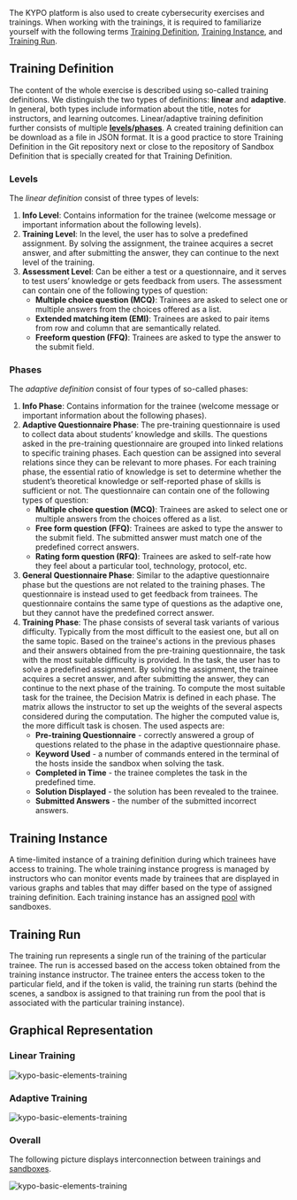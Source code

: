 The KYPO platform is also used to create cybersecurity exercises and trainings. When working with the trainings, it is required to familiarize yourself with the following terms [Training Definition](#training-definition), [Training Instance](#training-instance), and [Training Run](#training-run).

## Training Definition

The content of the whole exercise is described using so-called training definitions. We distinguish the two types of definitions: **linear** and **adaptive**. In general, both types include information about the title, notes for instructors, and learning outcomes. Linear/adaptive training definition further consists of multiple **[levels](#levels)/[phases](#phases)**. A created training definition can be download as a file in JSON format. It is a good practice to store Training Definition in the Git repository next or close to the repository of Sandbox Definition that is specially created for that Training Definition.

### Levels   
 The *linear definition* consist of three types of levels: 

1. **Info Level**: Contains information for the trainee (welcome message or important information about the following levels).
2. **Training Level**: In the level, the user has to solve a predefined assignment. By solving the assignment, the trainee acquires a secret answer, and after submitting the answer, they can continue to the next level of the training. 
3. **Assessment Level**: Can be either a test or a questionnaire, and it serves to test users’ knowledge or gets feedback from users. The assessment can contain one of the following types of question: 
    * **Multiple choice question (MCQ)**: Trainees are asked to select one or multiple answers from the choices offered as a list.
    * **Extended matching item (EMI)**: Trainees are asked to pair items from row and column that are semantically related. 
    * **Freeform question (FFQ)**: Trainees are asked to type the answer to the submit field.

### Phases
The *adaptive definition* consist of four types of so-called phases: 
   
1. **Info Phase**: Contains information for the trainee (welcome message or important information about the following phases).
2. **Adaptive Questionnaire Phase**: The pre-training questionnaire is used to collect data about students’ knowledge and skills. The questions asked in the pre-training questionnaire are grouped into linked relations to specific training phases. Each question can be assigned into several relations since they can be relevant to more phases. For each training phase, the essential ratio of knowledge is set to determine whether the student’s theoretical knowledge or self-reported phase of skills is sufficient or not. The questionnaire can contain one of the following types of question: 
    * **Multiple choice question (MCQ)**: Trainees are asked to select one or multiple answers from the choices offered as a list.
    * **Free form question (FFQ)**: Trainees are asked to type the answer to the submit field. The submitted answer must match one of the predefined correct answers.
    * **Rating form question (RFQ)**: Trainees are asked to self-rate how they feel about a particular tool, technology, protocol, etc. 
3. **General Questionnaire Phase**: Similar to the adaptive questionnaire phase but the questions are not related to the training phases. The questionnaire is instead used to get feedback from trainees. The questionnaire contains the same type of questions as the adaptive one, but they cannot have the predefined correct answer. 
4. **Training Phase**: The phase consists of several task variants of various difficulty. Typically from the most difficult to the easiest one, but all on the same topic. Based on the trainee's actions in the previous phases and their answers obtained from the pre-training questionnaire, the task with the most suitable difficulty is provided. In the task, the user has to solve a predefined assignment. By solving the assignment, the trainee acquires a secret answer, and after submitting the answer, they can continue to the next phase of the training. To compute the most suitable task for the trainee, the Decision Matrix is defined in each phase. The matrix allows the instructor to set up the weights of the several aspects considered during the computation. The higher the computed value is, the more difficult task is chosen. The used aspects are: 
    * **Pre-training Questionnaire** - correctly answered a group of questions related to the phase in the adaptive questionnaire phase. 
    * **Keyword Used** - a number of commands entered in the terminal of the hosts inside the sandbox when solving the task.
    * **Completed in Time** - the trainee completes the task in the predefined time.
    * **Solution Displayed** - the solution has been revealed to the trainee. 
    * **Submitted Answers** - the number of the submitted incorrect answers. 

## Training Instance

A time-limited instance of a training definition during which trainees have access to training. The whole training instance progress is managed by instructors who can monitor events made by trainees that are displayed in various graphs and tables that may differ based on the type of assigned training definition. Each training instance has an assigned [pool](../../../user-guide-advanced/sandboxes/sandboxes-overview/#pool) with sandboxes. 

## Training Run

The training run represents a single run of the training of the particular trainee. The run is accessed based on the access token obtained from the training instance instructor. The trainee enters the access token to the particular field, and if the token is valid, the training run starts (behind the scenes, a sandbox is assigned to that training run from the pool that is associated with the particular training instance).

## Graphical Representation

### Linear Training
![kypo-basic-elements-training](../../img/user-guide-advanced/trainings/KYPO-basic-elements-training.png)

### Adaptive Training
![kypo-basic-elements-training](../../img/user-guide-advanced/trainings/KYPO-basic-elements-adaptive-training.png)


### Overall 
The following picture displays interconnection between trainings and [sandboxes](../../sandboxes/sandboxes-overview).

![kypo-basic-elements-training](../../img/user-guide-advanced/trainings/KYPO-basic-elements.png)

